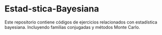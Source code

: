 # Estad-stica-Bayesiana
Este repositorio contiene códigos de ejercicios relacionados con estadística bayesiana. Incluyendo familias conjugadas y métodos Monte Carlo.
